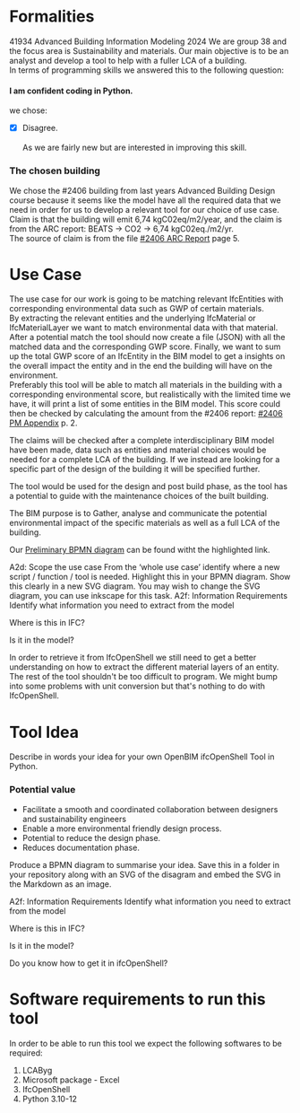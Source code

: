 # Formalities
41934 Advanced Building Information Modeling 2024
We are group 38 and the focus area is Sustainability and materials. Our main objective is to be an analyst and develop a tool to help with a fuller LCA of a building.   
In terms of programming skills we answered this to the following question:  
#### I am confident coding in Python.  
we chose:  
- [x] Disagree.   
<br /> As we are fairly new but are interested in improving this skill.

### The chosen building 
We chose the #2406 building from last years Advanced Building Design course because it seems like the model have all the required data that we need in order for us to develop a relevant tool for our choice of use case.  
Claim is that the building will emit 6,74 kgC02eq/m2/year, and the claim is from the ARC report: BEATS -> CO2 -> 6,74 kgC02eq./m2/yr.  
The source of claim is from the file [#2406 ARC Report](https://github.com/fcBIM/gruppe38/blob/809fada3f66e063b730dfc2ff6c38421f6afafb6/rules/Assignment%202/files/CES_BLD_24_06_ARC.pdf) page 5.  
# Use Case
The use case for our work is going to be matching relevant IfcEntities with corresponding environmental data such as GWP of certain materials.  
By extracting the relevant entities and the underlying IfcMaterial or IfcMaterialLayer we want to match environmental data with that material. After a potential match the tool should now create a file (JSON) with all the matched data and the corresponding GWP score. Finally, we want to sum up the total GWP score of an IfcEntity in the BIM model to get a insights on the overall impact the entity and in the end the building will have on the environment.  
Preferably this tool will be able to match all materials in the building with a corresponding environmental score, but realistically with the limited time we have, it will print a list of some entities in the BIM model. This score could then be checked by calculating the amount from the #2406 report: [#2406 PM Appendix](https://github.com/fcBIM/gruppe38/blob/bfc0fecdb650550fa5acecadf90a5e590b67155d/rules/Assignment%202/files/CES_BLD_24_06_PM_Appendix.pdf) p. 2.

The claims will be checked after a complete interdisciplinary BIM model have been made, data such as entities and material choices would be needed for a complete LCA of the building. If we instead are looking for a specific part of the design of the building it will be specified further. 

The tool would be used for the design and post build phase, as the tool has a potential to guide with the maintenance choices of the built building.

The BIM purpose is to Gather, analyse and communicate the potential environmental impact of the specific materials as well as a full LCA of the building.

Our [Preliminary BPMN diagram](https://github.com/fcBIM/gruppe38/blob/2469687baea8ea2ae0baedddbf63d1b55d766b13/rules/Assignment%202/IMG/PreliminaryBPMN.png) can be found witht the highlighted link.


A2d: Scope the use case
From the ‘whole use case’ identify where a new script / function / tool is needed. Highlight this in your BPMN diagram. Show this clearly in a new SVG diagram. You may wish to change the SVG diagram, you can use inkscape for this task.
A2f: Information Requirements
Identify what information you need to extract from the model

Where is this in IFC?

Is it in the model?

In order to retrieve it from IfcOpenShell we still need to get a better understanding on how to extract the different material layers of an entity. 
The rest of the tool shouldn't be too difficult to program. We might bump into some problems with unit conversion but that's nothing to do with IfcOpenShell.



# Tool Idea  
Describe in words your idea for your own OpenBIM ifcOpenShell Tool in Python.

### Potential value  
- Facilitate a smooth and coordinated collaboration between designers and sustainability engineers
- Enable a more environmental friendly design process.
- Potential to reduce the design phase.
- Reduces documentation phase.


Produce a BPMN diagram to summarise your idea. Save this in a folder in your repository along with an SVG of the disagram and embed the SVG in the Markdown as an image.

A2f: Information Requirements
Identify what information you need to extract from the model

Where is this in IFC?

Is it in the model?

Do you know how to get it in ifcOpenShell?


# Software requirements to run this tool  

In order to be able to run this tool we expect the following softwares to be required:  
1. LCAByg
2. Microsoft package - Excel
3. IfcOpenShell
4. Python 3.10-12
